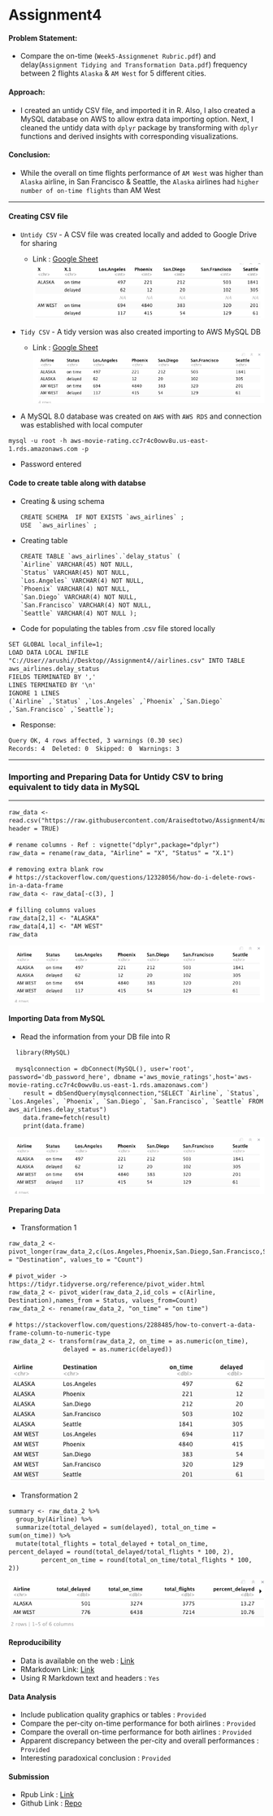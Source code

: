 # Assignment4

#### Problem Statement:

- Compare the on-time (`Week5-Assignmenet Rubric.pdf`) and delay(`Assignment Tidying and Transformation Data.pdf`) frequency between 2 flights `Alaska` & `AM West` for 5 different cities.

#### Approach:
- I created an untidy CSV file, and imported it in R. Also, I also created a MySQL database on AWS to allow extra data importing option. Next, I cleaned the untidy data with `dplyr` package by transforming with `dplyr` functions and derived insights with corresponding visualizations.

#### Conclusion:
- While the overall on time flights performance of `AM West` was higher than `Alaska` airline, in San Francisco & Seattle, the `Alaska` airlines had `higher number of on-time flights` than AM West

---

#### Creating CSV file
- `Untidy CSV` - A CSV file was created locally and added to Google Drive for sharing
  - Link : [Google Sheet](https://drive.google.com/file/d/17-RLFldKSoFWvxLFiJRm8p2aTWWvwXbL/view?usp=sharing)
![](images/untidy_csv.png)

- `Tidy CSV` - A tidy version was also created importing to AWS MySQL DB
  - Link : [Google Sheet](https://drive.google.com/file/d/1_GW7PrBmnxAJva3mXouQPCfIqNmmiw55/view?usp=sharing)
![](images/DB_import.png)

- A MySQL 8.0 database was created on `AWS` with `AWS RDS` and connection was established with local computer
```
mysql -u root -h aws-movie-rating.cc7r4c0owv8u.us-east-1.rds.amazonaws.com -p 
```
  - Password entered

#### Code to create table along with databse
- Creating & using schema
  ```
  CREATE SCHEMA  IF NOT EXISTS `aws_airlines` ;
  USE  `aws_airlines` ;
  ```
- Creating table

  ```
  CREATE TABLE `aws_airlines`.`delay_status` (
  `Airline` VARCHAR(45) NOT NULL,
  `Status` VARCHAR(45) NOT NULL,
  `Los.Angeles` VARCHAR(4) NOT NULL,
  `Phoenix` VARCHAR(4) NOT NULL,
  `San.Diego` VARCHAR(4) NOT NULL,
  `San.Francisco` VARCHAR(4) NOT NULL,
  `Seattle` VARCHAR(4) NOT NULL );
  ```

- Code for populating the tables from .csv file stored locally
```
SET GLOBAL local_infile=1;
LOAD DATA LOCAL INFILE "C://User//arushi//Desktop//Assignment4//airlines.csv" INTO TABLE aws_airlines.delay_status 
FIELDS TERMINATED BY ','
LINES TERMINATED BY '\n'
IGNORE 1 LINES
(`Airline` ,`Status` ,`Los.Angeles` ,`Phoenix` ,`San.Diego` ,`San.Francisco` ,`Seattle`);
```
  - Response:
  ```
  Query OK, 4 rows affected, 3 warnings (0.30 sec)
  Records: 4  Deleted: 0  Skipped: 0  Warnings: 3
  ```
---

### Importing and Preparing Data for Untidy CSV to bring equivalent to tidy data in MySQL
---
```
raw_data <- read.csv("https://raw.githubusercontent.com/Araisedtotwo/Assignment4/master/airlines_untidy.csv", header = TRUE)

# rename columns - Ref : vignette("dplyr",package="dplyr")
raw_data = rename(raw_data, "Airline" = "X", "Status" = "X.1")

# removing extra blank row
# https://stackoverflow.com/questions/12328056/how-do-i-delete-rows-in-a-data-frame
raw_data <- raw_data[-c(3), ]

# filling columns values
raw_data[2,1] <- "ALASKA"
raw_data[4,1] <- "AM WEST"
raw_data
```
![](images/DB_import.png)

#### Importing Data from MySQL

- Read the information from your DB file into R

```
  library(RMySQL)

  mysqlconnection = dbConnect(MySQL(), user='root', password='db_password_here', dbname ='aws_movie_ratings',host='aws-movie-rating.cc7r4c0owv8u.us-east-1.rds.amazonaws.com')
    result = dbSendQuery(mysqlconnection,"SELECT `Airline`, `Status`, `Los.Angeles`, `Phoenix`, `San.Diego`, `San.Francisco`, `Seattle` FROM aws_airlines.delay_status")
    data.frame=fetch(result)
    print(data.frame)
```
![](images/DB_import.png)

#### Preparing Data

- Transformation 1

```
raw_data_2 <- pivot_longer(raw_data_2,c(Los.Angeles,Phoenix,San.Diego,San.Francisco,Seattle),names_to = "Destination", values_to = "Count")

# pivot_wider -> https://tidyr.tidyverse.org/reference/pivot_wider.html
raw_data_2 <- pivot_wider(raw_data_2,id_cols = c(Airline, Destination),names_from = Status, values_from=Count)
raw_data_2 <- rename(raw_data_2, "on_time" = "on time")

# https://stackoverflow.com/questions/2288485/how-to-convert-a-data-frame-column-to-numeric-type
raw_data_2 <- transform(raw_data_2, on_time = as.numeric(on_time), 
               delayed = as.numeric(delayed))

```
![](images/transformation_1.png)
- Transformation 2
```
summary <- raw_data_2 %>% 
  group_by(Airline) %>% 
  summarize(total_delayed = sum(delayed), total_on_time = sum(on_time)) %>% 
  mutate(total_flights = total_delayed + total_on_time, percent_delayed = round(total_delayed/total_flights * 100, 2),
         percent_on_time = round(total_on_time/total_flights * 100, 2))
```
![](images/transformation_2.png)

#### Reproducibility
- Data is available on the web :  [Link](https://drive.google.com/file/d/17-RLFldKSoFWvxLFiJRm8p2aTWWvwXbL/view?usp=sharing)
- RMarkdown Link: [Link](https://github.com/Araisedtotwo/Assignment4/blob/master/week5.Rmd)
- Using R Markdown text and headers : `Yes`

#### Data Analysis
- Include publication quality graphics or tables : `Provided`
- Compare the per-city on-time performance for both airlines : `Provided`
- Compare the overall on-time performance for both airlines : `Provided`
- Apparent discrepancy between the per-city and overall performances : `Provided`
- Interesting paradoxical conclusion : `Provided`

#### Submission
- Rpub Link : [Link](https://rpubs.com/Araisedtotwo/666628)
- Github Link : [Repo](https://github.com/Araisedtotwo/Assignment4)